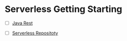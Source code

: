 # Serverless Getting Starting



- [ ] [Java Rest](https://github.com/aws-samples/aws-sam-java-rest)

- [ ] [Serverless Repositoty](https://serverlessrepo.aws.amazon.com/applications)

